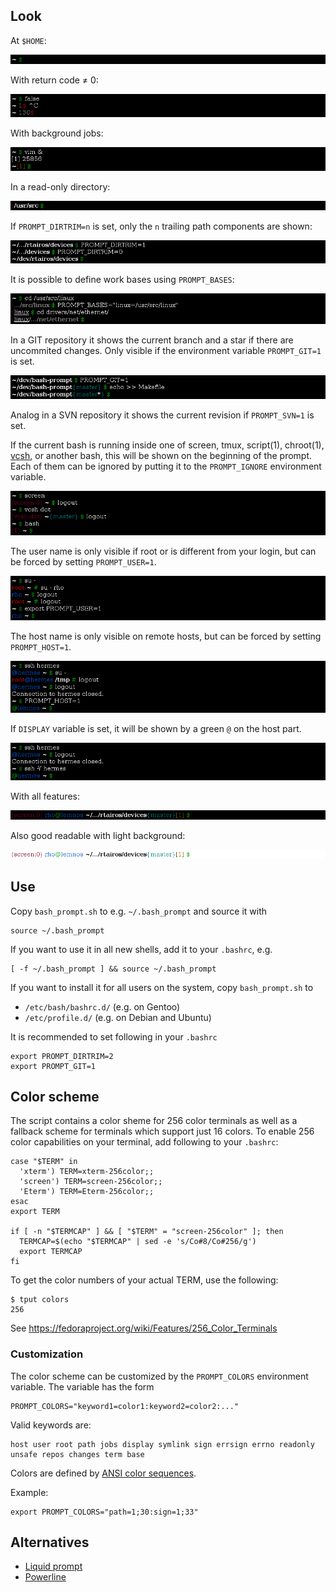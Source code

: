 ## Look
At `$HOME`:

![~ $](images/base.png)

With return code &ne; 0:

![~ 1$](images/errno.png)

With background jobs:

![~[1] $](images/bg.png)

In a read-only directory:

![:/usr/src $](images/ro.png)

If `PROMPT_DIRTRIM=n` is set, only the `n` trailing path components are shown:

![Dirtrim](images/path.png)

It is possible to define work bases using `PROMPT_BASES`:

![Work bases](images/bases.png)

In a GIT repository it shows the current branch and a star if there are uncommited changes.
Only visible if the environment variable `PROMPT_GIT=1` is set.

![~/dev/bash-prompt{master} $](images/git.png)

Analog in a SVN repository it shows the current revision if `PROMPT_SVN=1` is set.

If the current bash is running inside one of screen, tmux, script(1), chroot(1), [vcsh](https://github.com/RichiH/vcsh/), or another bash, this will be shown on the beginning of the prompt. Each of them can be ignored by putting it to the `PROMPT_IGNORE` environment variable.

![Subshell](images/subshell.png)

The user name is only visible if root or is different from your login, but can be forced by setting `PROMPT_USER=1`.

![User](images/user.png)

The host name is only visible on remote hosts, but can be forced by setting `PROMPT_HOST=1`.

![Host](images/host.png)

If `DISPLAY` variable is set, it will be shown by a green `@` on the host part.

![Display](images/display.png)

With all features:

![Full prompt](images/full.png)

Also good readable with light background:

![White background](images/white.png)

## Use
Copy `bash_prompt.sh` to e.g. `~/.bash_prompt` and source it with
```
source ~/.bash_prompt
```

If you want to use it in all new shells, add it to your `.bashrc`, e.g.
```
[ -f ~/.bash_prompt ] && source ~/.bash_prompt
```

If you want to install it for all users on the system, copy `bash_prompt.sh` to
* `/etc/bash/bashrc.d/` (e.g. on Gentoo)
* `/etc/profile.d/` (e.g. on Debian and Ubuntu)

It is recommended to set following in your `.bashrc`
```
export PROMPT_DIRTRIM=2
export PROMPT_GIT=1
```

## Color scheme
The script contains a color sheme for 256 color terminals as well as a fallback scheme for terminals which support just 16 colors. 
To enable 256 color capabilities on your terminal, add following to your `.bashrc`:
```
case "$TERM" in
  'xterm') TERM=xterm-256color;;
  'screen') TERM=screen-256color;;
  'Eterm') TERM=Eterm-256color;;
esac
export TERM

if [ -n "$TERMCAP" ] && [ "$TERM" = "screen-256color" ]; then
  TERMCAP=$(echo "$TERMCAP" | sed -e 's/Co#8/Co#256/g')
  export TERMCAP
fi
```
To get the color numbers of your actual TERM, use the following:
```
$ tput colors
256
```
See https://fedoraproject.org/wiki/Features/256_Color_Terminals

### Customization
The color scheme can be customized by the `PROMPT_COLORS` environment variable. The variable has the form
```
PROMPT_COLORS="keyword1=color1:keyword2=color2:..."
```
Valid keywords are:
```
host user root path jobs display symlink sign errsign errno readonly unsafe repos changes term base
```
Colors are defined by [ANSI color sequences](https://en.wikipedia.org/wiki/ANSI_escape_code#Colors).

Example:
```
export PROMPT_COLORS="path=1;30:sign=1;33"
```

## Alternatives

* [Liquid prompt](https://github.com/nojhan/liquidprompt)
* [Powerline](https://github.com/powerline/powerline)
